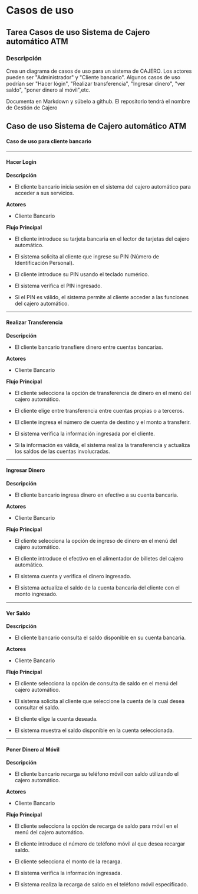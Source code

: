# Casos de uso

## Tarea Casos de uso Sistema de Cajero automático ATM

### Descripción

Crea un diagrama de casos de uso para un sistema de CAJERO. Los actores pueden ser "Administrador" y "Cliente bancario". Algunos casos de uso podrían ser "Hacer lógin", "Realizar transferencia", "Ingresar dinero", "ver saldo", "poner dinero al móvil",etc.

Documenta en Markdown y súbelo a github. El repositorio tendrá el nombre de Gestión de Cajero

## Caso de uso Sistema de Cajero automático ATM

#### Caso de uso para cliente bancario

---

#### Hacer Login

**Descripción**

- El cliente bancario inicia sesión en el sistema del cajero automático para acceder a sus servicios.

**Actores**

- Cliente Bancario

**Flujo Principal**

- El cliente introduce su tarjeta bancaria en el lector de tarjetas del cajero automático.

- El sistema solicita al cliente que ingrese su PIN (Número de Identificación Personal).

- El cliente introduce su PIN usando el teclado numérico.

- El sistema verifica el PIN ingresado.

- Si el PIN es válido, el sistema permite al cliente acceder a las funciones del cajero automático.

---

#### Realizar Transferencia

**Descripción**

- El cliente bancario transfiere dinero entre cuentas bancarias.

**Actores**

- Cliente Bancario

**Flujo Principal**

- El cliente selecciona la opción de transferencia de dinero en el menú del cajero automático.

- El cliente elige entre transferencia entre cuentas propias o a terceros.

- El cliente ingresa el número de cuenta de destino y el monto a transferir.

- El sistema verifica la información ingresada por el cliente.

- Si la información es válida, el sistema realiza la transferencia y actualiza los saldos de las cuentas involucradas.

---

#### Ingresar Dinero

**Descripción**

- El cliente bancario ingresa dinero en efectivo a su cuenta bancaria.

**Actores**

- Cliente Bancario

**Flujo Principal**

- El cliente selecciona la opción de ingreso de dinero en el menú del cajero automático.

- El cliente introduce el efectivo en el alimentador de billetes del cajero automático.

- El sistema cuenta y verifica el dinero ingresado.

- El sistema actualiza el saldo de la cuenta bancaria del cliente con el monto ingresado.

---

#### Ver Saldo

**Descripción**

- El cliente bancario consulta el saldo disponible en su cuenta bancaria.

**Actores**

- Cliente Bancario

**Flujo Principal**

- El cliente selecciona la opción de consulta de saldo en el menú del cajero automático.

- El sistema solicita al cliente que seleccione la cuenta de la cual desea consultar el saldo.

- El cliente elige la cuenta deseada.

- El sistema muestra el saldo disponible en la cuenta seleccionada.

---

#### Poner Dinero al Móvil

**Descripción**

- El cliente bancario recarga su teléfono móvil con saldo utilizando el cajero automático.

**Actores**

- Cliente Bancario

**Flujo Principal**

- El cliente selecciona la opción de recarga de saldo para móvil en el menú del cajero automático.

- El cliente introduce el número de teléfono móvil al que desea recargar saldo.

- El cliente selecciona el monto de la recarga.

- El sistema verifica la información ingresada.

- El sistema realiza la recarga de saldo en el teléfono móvil especificado.